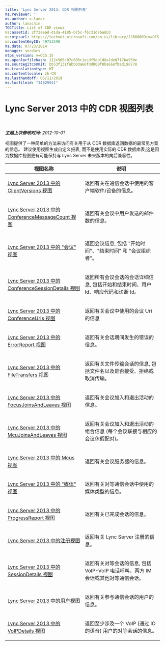 ```yaml
---
title: 'Lync Server 2013: CDR 视图列表'
ms.reviewer: ''
ms.author: v-lanac
author: lanachin
TOCTitle: List of CDR views
ms:assetid: 2f72aead-d1da-4185-b75c-f6c31d76a6b3
ms:mtpsurl: https://technet.microsoft.com/en-us/library/JJ688009(v=OCS.15)
ms:contentKeyID: 49733598
ms.date: 07/23/2014
manager: serdars
mtps_version: v=OCS.15
ms.openlocfilehash: 112e565c07c685c1ecdf5db1d8a2de8717ba959e
ms.sourcegitcommit: bb53f131fabb03a66f0d000f8ba668fbad190778
ms.translationtype: MT
ms.contentlocale: zh-CN
ms.lasthandoff: 05/11/2019
ms.locfileid: "34829941"
---
```

<div data-xmlns="http://www.w3.org/1999/xhtml">

<div class="topic" data-xmlns="http://www.w3.org/1999/xhtml" data-msxsl="urn:schemas-microsoft-com:xslt" data-cs="http://msdn.microsoft.com/en-us/">

<div data-asp="http://msdn2.microsoft.com/asp">

# <a name="list-of-cdr-views-in-lync-server-2013"></a>Lync Server 2013 中的 CDR 视图列表

</div>

<div id="mainSection">

<div id="mainBody">

<span> </span>

_**主题上次修改时间:** 2012-10-01_

视图提供了一种简单的方法来访问有关用于从 CDR 数据库返回数据的最常见方案的信息。 建议使用视图生成自定义报表, 而不是使用实际的 CDR 数据库表;这是因为数据库视图更有可能保持与 Lync Server 未来版本的向后兼容性。


<table>
<colgroup>
<col style="width: 50%" />
<col style="width: 50%" />
</colgroup>
<thead>
<tr class="header">
<th>视图名称</th>
<th>说明</th>
</tr>
</thead>
<tbody>
<tr class="odd">
<td><p><a href="lync-server-2013-clientversions-view.md">Lync Server 2013 中的 ClientVersions 视图</a></p></td>
<td><p>返回有关在通信会话中使用的客户端软件/设备的信息。</p></td>
</tr>
<tr class="even">
<td><p><a href="lync-server-2013-conferencemessagecount-view.md">Lync Server 2013 中的 ConferenceMessageCount 视图</a></p></td>
<td><p>返回有关会议中用户发送的邮件数的信息。</p></td>
</tr>
<tr class="odd">
<td><p><a href="lync-server-2013-conferences-view.md">Lync Server 2013 中的 "会议" 视图</a></p></td>
<td><p>返回会议信息, 包括 "开始时间"、"结束时间" 和 "会议组织者"。</p></td>
</tr>
<tr class="even">
<td><p><a href="lync-server-2013-conferencesessiondetails-view.md">Lync Server 2013 中的 ConferenceSessionDetails 视图</a></p></td>
<td><p>返回所有会议会话的会话详细信息, 包括开始和结束时间、用户 Id、响应代码和诊断 Id。</p></td>
</tr>
<tr class="odd">
<td><p><a href="lync-server-2013-conferenceuris-view.md">Lync Server 2013 中的 ConferenceUris 视图</a></p></td>
<td><p>返回有关会议中使用的会议 Uri 的信息</p></td>
</tr>
<tr class="even">
<td><p><a href="lync-server-2013-errorreport-view.md">Lync Server 2013 中的 ErrorReport 视图</a></p></td>
<td><p>返回有关会话期间发生的错误的信息。</p></td>
</tr>
<tr class="odd">
<td><p><a href="lync-server-2013-filetransfers-view.md">Lync Server 2013 中的 FileTransfers 视图</a></p></td>
<td><p>返回有关文件传输会话的信息, 包括文件名以及是否接受、拒绝或取消传输。</p></td>
</tr>
<tr class="even">
<td><p><a href="lync-server-2013-focusjoinsandleaves-view.md">Lync Server 2013 中的 FocusJoinsAndLeaves 视图</a></p></td>
<td><p>返回有关会议加入和退出活动的信息。</p></td>
</tr>
<tr class="odd">
<td><p><a href="lync-server-2013-mcujoinsandleaves-view.md">Lync Server 2013 中的 McuJoinsAndLeaves 视图</a></p></td>
<td><p>返回有关会议加入和退出活动的组合信息 (每个会议联接与相应的会议休假配对)。</p></td>
</tr>
<tr class="even">
<td><p><a href="lync-server-2013-mcus-view.md">Lync Server 2013 中的 Mcus 视图</a></p></td>
<td><p>返回有关会议服务器的信息。</p></td>
</tr>
<tr class="odd">
<td><p><a href="lync-server-2013-media-view.md">Lync Server 2013 中的 "媒体" 视图</a></p></td>
<td><p>返回有关对等通信会话中使用的媒体类型的信息。</p></td>
</tr>
<tr class="even">
<td><p><a href="lync-server-2013-progressreport-view.md">Lync Server 2013 中的 ProgressReport 视图</a></p></td>
<td><p>返回有关已完成会话的信息。</p></td>
</tr>
<tr class="odd">
<td><p><a href="lync-server-2013-registration-view.md">Lync Server 2013 中的注册视图</a></p></td>
<td><p>返回有关 Lync Server 注册的信息。</p></td>
</tr>
<tr class="even">
<td><p><a href="lync-server-2013-sessiondetails-view.md">Lync Server 2013 中的 SessionDetails 视图</a></p></td>
<td><p>返回有关对等会话的信息, 包括 VoIP-VoIP 电话呼叫、两方 IM 会话或其他对等通信会话。</p></td>
</tr>
<tr class="odd">
<td><p><a href="lync-server-2013-user-view.md">Lync Server 2013 中的用户视图</a></p></td>
<td><p>返回有关参与通信会话的用户的信息。</p></td>
</tr>
<tr class="even">
<td><p><a href="lync-server-2013-voipdetails-view.md">Lync Server 2013 中的 VoIPDetails 视图</a></p></td>
<td><p>返回至少涉及一个 VoIP (通过 IO 的语音) 用户的对等会话的信息。</p></td>
</tr>
</tbody>
</table>


</div>

<span> </span>

</div>

</div>

</div>

